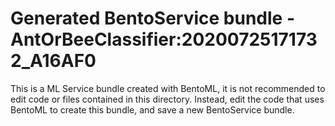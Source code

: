 # Generated BentoService bundle - AntOrBeeClassifier:20200725171732_A16AF0

This is a ML Service bundle created with BentoML, it is not recommended to edit
code or files contained in this directory. Instead, edit the code that uses BentoML
to create this bundle, and save a new BentoService bundle.
